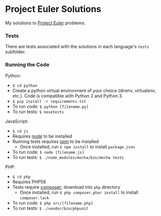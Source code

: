 # Project Euler Solutions

My solutions to [Project Euler](https://projecteuler.net/archives) problems.

### Tests

There are tests associated with the solutions in each language's `tests` subfolder.


### Running the Code

Python:
 * `$ cd python`
 * Create a python virtual environment of your choice (direnv, virtualenv, etc.). Code is compatible with Python 2 and Python 3.
 * `$ pip install -r requirements.txt`
 * To run code: `$ python [filename.py]`
 * To run tests: `$ nosetests`


JavaScript:
 * `$ cd js`
 * Requires [node](https://nodejs.org/) to be installed
 * Running tests requires [npm](https://www.npmjs.com/) to be installed
   * Once installed, run `$ npm install` to install `package.json`
 * To run code: `$ node [filename.js]`
 * To run tests: `$ ./node_modules/mocha/bin/mocha tests`


PHP:
 * `$ cd php`
 * Requires PHP56
 * Tests require [composer](https://getcomposer.org/download/); download into `php` directory
   * Once installed, run `$ php composer.phar install` to install `composer.lock`
 * To run code: `$ php src/[filename.php]`
 * To run tests: `$ ./vendor/bin/phpunit`
